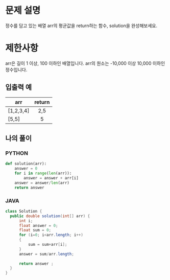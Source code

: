# 문제 설명
정수를 담고 있는 배열 arr의 평균값을 return하는 함수, solution을 완성해보세요.

# 제한사항
arr은 길이 1 이상, 100 이하인 배열입니다.
arr의 원소는 -10,000 이상 10,000 이하인 정수입니다.

## 입출력 예
| arr | return |
---|:---:|
| [1,2,3,4] | 2,5 |
| [5,5] | 5 |

## 나의 풀이

### PYTHON
```python
def solution(arr):
    answer = 0
    for i in range(len(arr)):
        answer = answer + arr[i]
    answer = answer/len(arr)
    return answer
```

### JAVA
```java
class Solution {
  public double solution(int[] arr) {
      int i;
      float answer = 0;
      float sum = 0;
      for (i=0; i<arr.length; i++)
      {
          sum = sum+arr[i];
      }
      answer = sum/arr.length;
      
      return answer ;
  }
}
```
